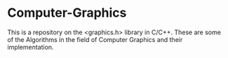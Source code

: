 # Computer-Graphics
This is a repository on the &lt;graphics.h> library in C/C++. These are some of the Algorithms in the field of Computer Graphics and their implementation.
